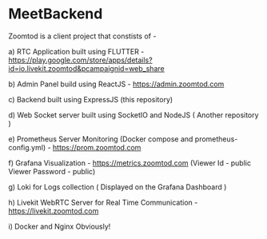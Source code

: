 # MeetBackend
Zoomtod is a client project that constists of - 

a) RTC Application built using FLUTTER - https://play.google.com/store/apps/details?id=io.livekit.zoomtod&pcampaignid=web_share

b) Admin Panel build using ReactJS - https://admin.zoomtod.com

c) Backend built using ExpressJS (this repository)

d) Web Socket server built using SocketIO and NodeJS ( Another repository )

e) Prometheus Server Monitoring (Docker compose and prometheus-config.yml) - https://prom.zoomtod.com

f) Grafana Visualization - https://metrics.zoomtod.com (Viewer Id - public
Viewer Password - public)

g) Loki for Logs collection ( Displayed on the Grafana Dashboard )

h) Livekit WebRTC Server for Real Time Communication - https://livekit.zoomtod.com

i) Docker and Nginx Obviously!
